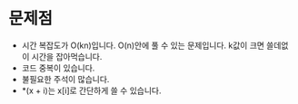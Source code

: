 # 문제점

- 시간 복잡도가 O(kn)입니다. O(n)안에 풀 수 있는 문제입니다. k값이 크면 쓸데없이 시간을 잡아먹습니다.
- 코드 중복이 있습니다.
- 불필요한 주석이 많습니다.
- *(x + i)는 x[i]로 간단하게 쓸 수 있습니다.
